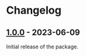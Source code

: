 Changelog
=========

[1.0.0](../../releases/tag/v1.0.0) - 2023-06-09
-----------------------------------------------

Initial release of the package.
